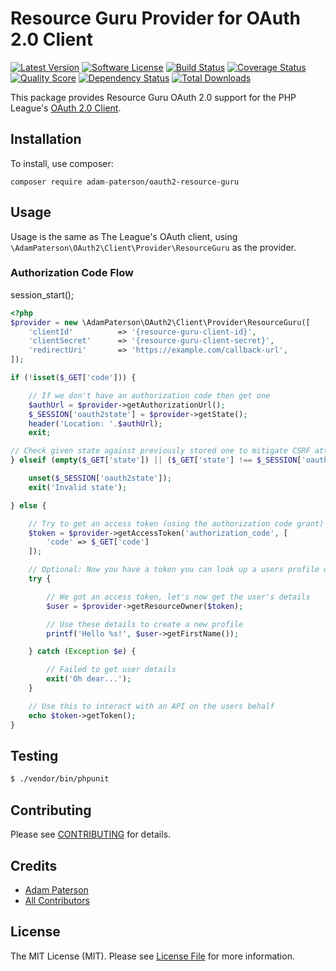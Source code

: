 # Resource Guru Provider for OAuth 2.0 Client
[![Latest Version](https://img.shields.io/github/release/adam-paterson/oauth2-resource-guru.svg?style=flat-square)](https://github.com/adam-paterson/oauth2-resource-guru/releases)
[![Software License](https://img.shields.io/badge/license-MIT-brightgreen.svg?style=flat-square)](LICENSE.md)
[![Build Status](https://img.shields.io/travis/adam-paterson/oauth2-resource-guru/master.svg?style=flat-square)](https://travis-ci.org/adam-paterson/oauth2-resource-guru)
[![Coverage Status](https://img.shields.io/scrutinizer/coverage/g/adam-paterson/oauth2-resource-guru.svg?style=flat-square)](https://scrutinizer-ci.com/g/adam-paterson/oauth2-resource-guru/code-structure)
[![Quality Score](https://img.shields.io/scrutinizer/g/adam-paterson/oauth2-resource-guru.svg?style=flat-square)](https://scrutinizer-ci.com/g/adam-paterson/oauth2-resource-guru)
[![Dependency Status](https://img.shields.io/versioneye/d/php/adam-paterson:oauth2-resource-guru/1.0.1.svg?style=flat-square)](https://www.versioneye.com/php/adam-paterson:oauth2-resource-guru/1.0.1)
[![Total Downloads](https://img.shields.io/packagist/dt/adam-paterson/oauth2-resource-guru.svg?style=flat-square)](https://packagist.org/packages/adam-paterson/oauth2-resource-guru)

This package provides Resource Guru OAuth 2.0 support for the PHP League's [OAuth 2.0 Client](https://github.com/thephpleague/oauth2-client).

## Installation

To install, use composer:

```
composer require adam-paterson/oauth2-resource-guru
```

## Usage

Usage is the same as The League's OAuth client, using `\AdamPaterson\OAuth2\Client\Provider\ResourceGuru` as the provider.

### Authorization Code Flow

session_start();

```php
<?php
$provider = new \AdamPaterson\OAuth2\Client\Provider\ResourceGuru([
    'clientId'          => '{resource-guru-client-id}',
    'clientSecret'      => '{resource-guru-client-secret}',
    'redirectUri'       => 'https://example.com/callback-url',
]);

if (!isset($_GET['code'])) {

    // If we don't have an authorization code then get one
    $authUrl = $provider->getAuthorizationUrl();
    $_SESSION['oauth2state'] = $provider->getState();
    header('Location: '.$authUrl);
    exit;

// Check given state against previously stored one to mitigate CSRF attack
} elseif (empty($_GET['state']) || ($_GET['state'] !== $_SESSION['oauth2state'])) {

    unset($_SESSION['oauth2state']);
    exit('Invalid state');

} else {

    // Try to get an access token (using the authorization code grant)
    $token = $provider->getAccessToken('authorization_code', [
        'code' => $_GET['code']
    ]);

    // Optional: Now you have a token you can look up a users profile data
    try {

        // We got an access token, let's now get the user's details
        $user = $provider->getResourceOwner($token);

        // Use these details to create a new profile
        printf('Hello %s!', $user->getFirstName());

    } catch (Exception $e) {

        // Failed to get user details
        exit('Oh dear...');
    }

    // Use this to interact with an API on the users behalf
    echo $token->getToken();
}

```

## Testing

``` bash
$ ./vendor/bin/phpunit
```

## Contributing

Please see [CONTRIBUTING](https://github.com/adam-paterson/oauth2-resource-guru/blob/master/CONTRIBUTING.md) for details.


## Credits

- [Adam Paterson](https://github.com/adam-paterson)
- [All Contributors](https://github.com/adam-paterson/oauth2-resource-guru/contributors)


## License

The MIT License (MIT). Please see [License File](https://github.com/adam-paterson/oauth2-resource-guru/blob/master/LICENSE) for more information.
